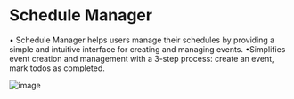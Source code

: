 # Schedule Manager

• Schedule Manager helps users manage their schedules by providing a simple and intuitive interface for creating and managing events.
•Simplifies event creation and management with a 3-step process: create an event, mark todos as completed.


![image](https://github.com/MohitGupta14/Schedule-Manager/assets/81846020/844b7fd0-b56f-4668-bd3d-c34e1f810906)

